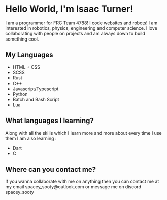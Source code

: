 <!DOCTYPE html>
<html>
<body>
<h1> Hello World, I'm Isaac Turner! </h1>
<p id="font1"> I am a programmer for FRC Team 4788! I code websites and robots! I am interested in robotics, physics, engineering and computer science. I love collaborating with people on projects and am always down to build something cool. </p>
<h2> My Languages </h2>
<ul>
<li> HTML + CSS </li>
<li> SCSS </li>
<li> Rust </li>
<li> C++ </li>
<li> Javascript/Typescript </li>
<li> Python </li>
<li> Batch and Bash Script </li>
<li> Lua </li>
</ul>
<h2> What languages I learning? </h2>
<p> Along with all the skills which I learn more and more about every time I use them I am also learning : </p>
<ul> <li> Dart </li> <li> C </li> </ul>
<h2 font="font1"> Where can you contact me? </h2>
<p> If you wanna collaborate with me on anything then you can contact me at my email spacey_sooty@outlook.com or message me on discord spacey_sooty</p>
</body>
</html>

